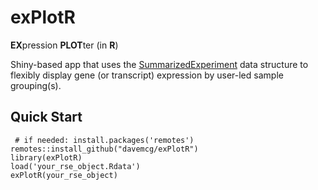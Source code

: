 # exPlotR

**EX**pression **PLOT**ter (in **R**)

Shiny-based app that uses the [SummarizedExperiment](https://bioconductor.org/packages/release/bioc/html/SummarizedExperiment.html) data structure to flexibly display gene (or transcript) expression by user-led sample grouping(s).

## Quick Start
```
 # if needed: install.packages('remotes') 
remotes::install_github("davemcg/exPlotR")
library(exPlotR)
load('your_rse_object.Rdata')
exPlotR(your_rse_object)
```
